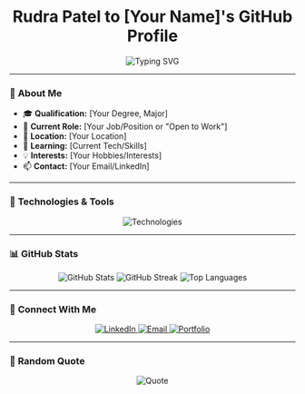 <h1 align="center">
  Rudra Patel to [Your Name]'s GitHub Profile
</h1>

<p align="center">
  <img src="https://readme-typing-svg.herokuapp.com?font=Fira+Code&size=25&pause=1000&color=5FD8FD&center=true&width=435&lines=Engineer.+Builder.+Innovator.;Coding+the+Future.;Open+to+Opportunities+%F0%9F%8E%AF" alt="Typing SVG" />
</p>

---

### 👋 **About Me**
- 🎓 **Qualification:** [Your Degree, Major]
- 💼 **Current Role:** [Your Job/Position or "Open to Work"]
- 📍 **Location:** [Your Location]
- 🌱 **Learning:** [Current Tech/Skills]
- 💡 **Interests:** [Your Hobbies/Interests]
- 📫 **Contact:** [Your Email/LinkedIn]

---

### 🚀 **Technologies & Tools**
<p align="center">
  <img src="https://skillicons.dev/icons?i=js,html,css,react,python,java,github,git,docker,linux" alt="Technologies" />
</p>

---

### 📊 **GitHub Stats**
<div align="center">
  <img src="https://github-readme-stats.vercel.app/api?username=yourusername&show_icons=true&hide_border=true&theme=radical" alt="GitHub Stats" />
  <img src="https://github-readme-streak-stats.herokuapp.com/?user=yourusername&hide_border=true&theme=radical" alt="GitHub Streak" />
  <img src="https://github-readme-stats.vercel.app/api/top-langs/?username=yourusername&layout=compact&hide_border=true&theme=radical" alt="Top Languages" />
</div>

----

### 💬 **Connect With Me**
<p align="center">
  <a href="https://www.linkedin.com/in/yourprofile" target="_blank">
    <img src="https://img.shields.io/badge/LinkedIn-%230077B5.svg?style=for-the-badge&logo=linkedin&logoColor=white" alt="LinkedIn">
  </a>
  <a href="mailto:your-email@example.com" target="_blank">
    <img src="https://img.shields.io/badge/Email-D14836?style=for-the-badge&logo=gmail&logoColor=white" alt="Email">
  </a>
  <a href="https://your-portfolio.com" target="_blank">
    <img src="https://img.shields.io/badge/Portfolio-%2312100E.svg?style=for-the-badge&logo=firefox&logoColor=white" alt="Portfolio">
  </a>
</p>

---

### 🌈 **Random Quote**
<p align="center">
  <img src="https://quotes-github-readme.vercel.app/api?type=horizontal&theme=radical" alt="Quote" />
</p>
